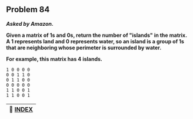 ## Problem 84

***Asked by Amazon.***

**Given a matrix of 1s and 0s, return the number of "islands" in the matrix.**
**A 1 represents land and 0 represents water, so an island is a group of 1s that are neighboring whose perimeter is surrounded by water.**

**For example, this matrix has 4 islands.**
```
1 0 0 0 0
0 0 1 1 0
0 1 1 0 0
0 0 0 0 0
1 1 0 0 1
1 1 0 0 1
```

|**:file_folder: [INDEX](https://github.com/theInvincible/Daily-Coding-Problem/blob/master/Collection/INDEX.md)**|
|----------------------------------------------------------------------------------------------------------------|
